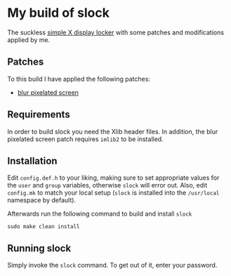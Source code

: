 # My build of slock

The suckless [simple X display locker](https://tools.suckless.org/slock/)
with some patches and modifications applied by me.

## Patches

To this build I have applied the following patches:

* [blur pixelated screen](https://tools.suckless.org/slock/patches/blur-pixelated-screen/)

## Requirements

In order to build slock you need the Xlib header files. In addition, the
blur pixelated screen patch requires `imlib2` to be installed.


## Installation

Edit `config.def.h` to your liking, making sure to set appropriate values
for the `user` and `group` variables, otherwise `slock` will error out.
Also, edit `config.mk` to match your local setup (`slock` is installed into
the `/usr/local` namespace by default).

Afterwards run the following command to build and install `slock`

    sudo make clean install

## Running slock

Simply invoke the `slock` command. To get out of it, enter your password.
